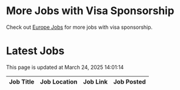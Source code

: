 # More Jobs with Visa Sponsorship

Check out [Europe Jobs](https://github.com/sureshparimi/europejobs#latest-jobs) for more jobs with visa sponsorship.

# Latest Jobs

This page is updated at March 24, 2025 14:01:14

| Job Title | Job Location | Job Link | Job Posted |
| --- | --- | --- | --- |
